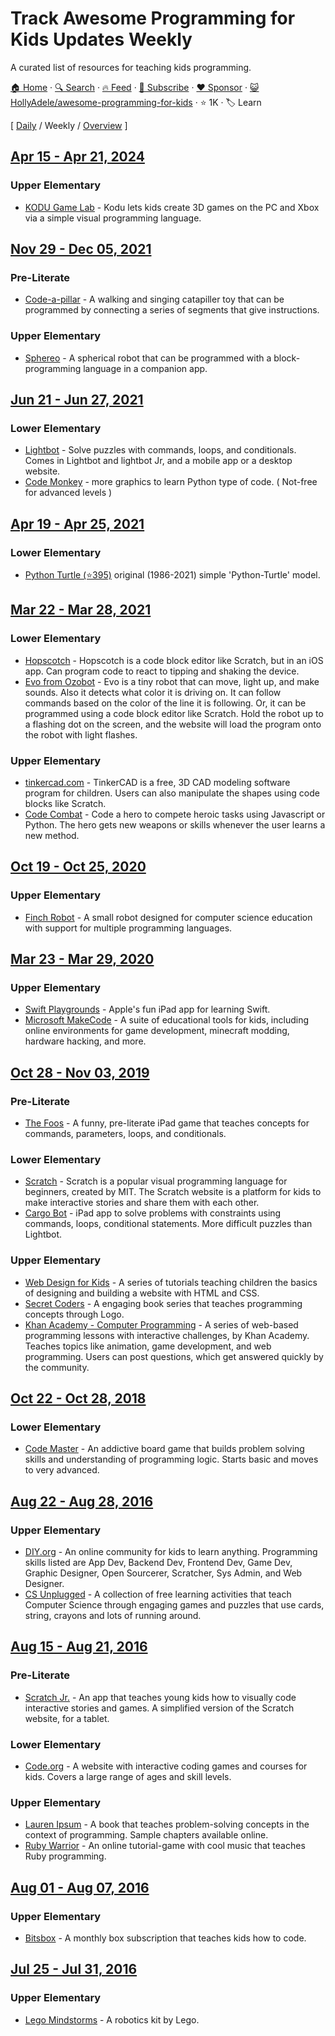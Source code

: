 # Track Awesome Programming for Kids Updates Weekly

A curated list of resources for teaching kids programming. 

[🏠 Home](/README.md) · [🔍 Search](https://www.trackawesomelist.com/search/) · [🔥 Feed](https://www.trackawesomelist.com/HollyAdele/awesome-programming-for-kids/week/rss.xml) · [📮 Subscribe](https://trackawesomelist.us17.list-manage.com/subscribe?u=d2f0117aa829c83a63ec63c2f&id=36a103854c) · [❤️  Sponsor](https://github.com/sponsors/theowenyoung) · [😺 HollyAdele/awesome-programming-for-kids](https://github.com/HollyAdele/awesome-programming-for-kids) · ⭐ 1K · 🏷️ Learn

[ [Daily](/content/HollyAdele/awesome-programming-for-kids/README.md) / Weekly / [Overview](/content/HollyAdele/awesome-programming-for-kids/readme/README.md) ]

## [Apr 15 - Apr 21, 2024](/content/2024/16/README.md)

### Upper Elementary

*   [KODU Game Lab](https://www.kodugamelab.com/) - Kodu lets kids create 3D games on the PC and Xbox via a simple visual programming language.

## [Nov 29 - Dec 05, 2021](/content/2021/48/README.md)

### Pre-Literate

*   [Code-a-pillar](https://www.fisher-price.com/en-us/product/think-learn-code-a-pillar-twist-gfp25) - A walking and singing catapiller toy that can be programmed by connecting a series of segments that give instructions.

### Upper Elementary

*   [Sphereo](https://sphero.com/products/mini-at-home-learning-kit) - A spherical robot that can be programmed with a block-programming language in a companion app.

## [Jun 21 - Jun 27, 2021](/content/2021/25/README.md)

### Lower Elementary

*   [Lightbot](https://lightbot.com/) - Solve puzzles with commands, loops, and conditionals. Comes in Lightbot and lightbot Jr, and a mobile app or a desktop website.
*   [Code Monkey](https://app.codemonkey.com/users/sign_up/student/age) - more graphics to learn Python type of code. ( Not-free for advanced levels )

## [Apr 19 - Apr 25, 2021](/content/2021/16/README.md)

### Lower Elementary

*   [Python Turtle (⭐395)](https://github.com/PythonTurtle/PythonTurtle) original (1986-2021) simple 'Python-Turtle' model.

## [Mar 22 - Mar 28, 2021](/content/2021/12/README.md)

### Lower Elementary

*   [Hopscotch](https://www.gethopscotch.com/) - Hopscotch is a code block editor like Scratch, but in an iOS app. Can program code to react to tipping and shaking the device.
*   [Evo from Ozobot](https://ozoblockly.com/editor?lang=en\&robot=evo\&mode=2) - Evo is a tiny robot that can move, light up, and make sounds. Also it detects what color it is driving on. It can follow commands based on the color of the line it is following. Or, it can be programmed using a code block editor like Scratch. Hold the robot up to a flashing dot on the screen, and the website will load the program onto the robot with light flashes.

### Upper Elementary

*   [tinkercad.com](https://www.tinkercad.com/things?type=codeblocks\&view_mode=default) - TinkerCAD is a free, 3D CAD modeling software program for children. Users can also manipulate the shapes using code blocks like Scratch.
*   [Code Combat](https://codecombat.com/) - Code a hero to compete heroic tasks using Javascript or Python. The hero gets new weapons or skills whenever the user learns a new method.

## [Oct 19 - Oct 25, 2020](/content/2020/42/README.md)

### Upper Elementary

*   [Finch Robot](https://www.birdbraintechnologies.com/finch2/) - A small robot designed for computer science education with support for multiple programming languages.

## [Mar 23 - Mar 29, 2020](/content/2020/12/README.md)

### Upper Elementary

*   [Swift Playgrounds](http://www.apple.com/swift/playgrounds/) - Apple's fun iPad app for learning Swift.
*   [Microsoft MakeCode](https://www.microsoft.com/en-us/makecode) - A suite of educational tools for kids, including online environments for game development, minecraft modding, hardware hacking, and more.

## [Oct 28 - Nov 03, 2019](/content/2019/43/README.md)

### Pre-Literate

*   [The Foos](https://itunes.apple.com/app/id923441570) - A funny, pre-literate iPad game that teaches concepts for commands, parameters, loops, and conditionals.

### Lower Elementary

*   [Scratch](https://scratch.mit.edu/) - Scratch is a popular visual programming language for beginners, created by MIT. The Scratch website is a platform for kids to make interactive stories and share them with each other.
*   [Cargo Bot](https://itunes.apple.com/us/app/cargo-bot/id519690804?mt=8) - iPad app to solve problems with constraints using commands, loops, conditional statements. More difficult puzzles than Lightbot.

### Upper Elementary

*   [Web Design for Kids](https://webdesign.tutsplus.com/series/web-design-for-kids--cms-823) - A series of tutorials teaching children the basics of designing and building a website with HTML and CSS.
*   [Secret Coders](http://www.secret-coders.com/buy-the-books/) - A engaging book series that teaches programming concepts through Logo.
*   [Khan Academy - Computer Programming](https://www.khanacademy.org/computing/computer-programming) - A series of web-based programming lessons with interactive challenges, by Khan Academy. Teaches topics like animation, game development, and web programming.  Users can post questions, which get answered quickly by the community.

## [Oct 22 - Oct 28, 2018](/content/2018/43/README.md)

### Lower Elementary

*   [Code Master](https://www.thinkfun.com/products/code-master/) - An addictive board game that builds problem solving skills and understanding of programming logic. Starts basic and moves to very advanced.

## [Aug 22 - Aug 28, 2016](/content/2016/34/README.md)

### Upper Elementary

*   [DIY.org](https://diy.org/skills) - An online community for kids to learn anything.  Programming skills listed are App Dev, Backend Dev, Frontend Dev, Game Dev, Graphic Designer, Open Sourcerer, Scratcher, Sys Admin, and Web Designer.
*   [CS Unplugged](http://csunplugged.org/) - A collection of free learning activities that teach Computer Science through engaging games and puzzles that use cards, string, crayons and lots of running around.

## [Aug 15 - Aug 21, 2016](/content/2016/33/README.md)

### Pre-Literate

*   [Scratch Jr.](https://www.scratchjr.org/) - An app that teaches young kids how to visually code interactive stories and games. A simplified version of the Scratch website, for a tablet.

### Lower Elementary

*   [Code.org](https://studio.code.org/) - A website with interactive coding games and courses for kids. Covers a large range of ages and skill levels.

### Upper Elementary

*   [Lauren Ipsum](http://laurenipsum.org/) - A book that teaches problem-solving concepts in the context of programming.  Sample chapters available online.
*   [Ruby Warrior](https://www.bloc.io/ruby-warrior#/) - An online tutorial-game with cool music that teaches Ruby programming.

## [Aug 01 - Aug 07, 2016](/content/2016/31/README.md)

### Upper Elementary

*   [Bitsbox](https://bitsbox.com/) - A monthly box subscription that teaches kids how to code.

## [Jul 25 - Jul 31, 2016](/content/2016/30/README.md)

### Upper Elementary

*   [Lego Mindstorms](http://www.lego.com/en-us/mindstorms/?domainredir=mindstorms.lego.com) - A robotics kit by Lego.
